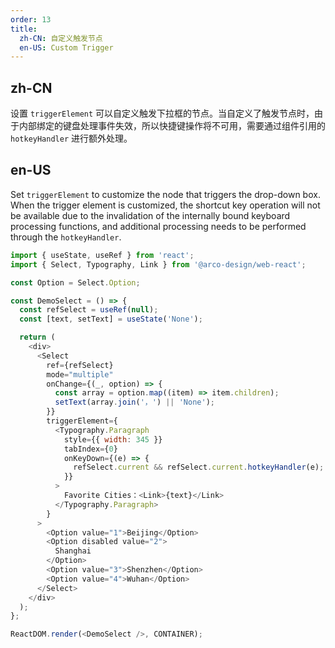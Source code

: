 ```yaml
---
order: 13
title:
  zh-CN: 自定义触发节点
  en-US: Custom Trigger
---
```


## zh-CN

设置 `triggerElement` 可以自定义触发下拉框的节点。当自定义了触发节点时，由于内部绑定的键盘处理事件失效，所以快捷键操作将不可用，需要通过组件引用的 `hotkeyHandler` 进行额外处理。

## en-US

Set `triggerElement` to customize the node that triggers the drop-down box. When the trigger element is customized, the shortcut key operation will not be available due to the invalidation of the internally bound keyboard processing functions, and additional processing needs to be performed through the `hotkeyHandler`.

```js
import { useState, useRef } from 'react';
import { Select, Typography, Link } from '@arco-design/web-react';

const Option = Select.Option;

const DemoSelect = () => {
  const refSelect = useRef(null);
  const [text, setText] = useState('None');

  return (
    <div>
      <Select
        ref={refSelect}
        mode="multiple"
        onChange={(_, option) => {
          const array = option.map((item) => item.children);
          setText(array.join('，') || 'None');
        }}
        triggerElement={
          <Typography.Paragraph
            style={{ width: 345 }}
            tabIndex={0}
            onKeyDown={(e) => {
              refSelect.current && refSelect.current.hotkeyHandler(e);
            }}
          >
            Favorite Cities：<Link>{text}</Link>
          </Typography.Paragraph>
        }
      >
        <Option value="1">Beijing</Option>
        <Option disabled value="2">
          Shanghai
        </Option>
        <Option value="3">Shenzhen</Option>
        <Option value="4">Wuhan</Option>
      </Select>
    </div>
  );
};

ReactDOM.render(<DemoSelect />, CONTAINER);
```
